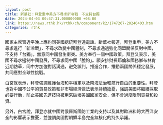 ```yaml
---
layout: post
title: 新華社：拜登重申美方不尋求新冷戰　不支持台獨
date: 2024-04-03 00:47:31.000000000 +08:00
link: https://news.rthk.hk/rthk/ch/component/k2/1747267-20240403.htm
categories: rthk
---
```


國家主席習近平晚上應約同美國總統拜登通電話。新華社報道，拜登重申，美方不尋求進行「新冷戰」，不尋求改變中國體制，不尋求通過強化同盟關係反對中國，不支持「台獨」，無意同中國發生衝突。美方奉行一個中國政策。拜登又表示，美國不尋求遏制中國發展，不尋求同中國「脫鉤」。願安排財長耶倫和國務卿布林肯近期訪華，同中方加強對話溝通，避免誤判，推進合作，推動兩國關係穩定發展，共同應對全球性挑戰。

白宮就表示，拜登強調維護台海和平穩定以及南海法治和航行自由的重要性。拜登也對中國不公平的貿易政策和非市場經濟做法表示持續擔憂，強調美國將繼續採取必要行動，防止美國先進技術被用來破壞美國國家安全，但不會過度限制貿易和投資。

另外，白宮說，拜登亦就中國對俄羅斯國防工業的支持以及其對歐洲和跨大西洋安全的影響表示擔憂，並強調美國對朝鮮半島完全無核化的持久承諾。
